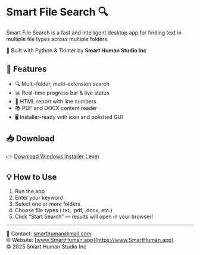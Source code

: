 # Smart File Search 🔍

Smart File Search is a fast and intelligent desktop app for finding text in multiple file types across multiple folders.

🚀 Built with Python & Tkinter by **Smart Human Studio Inc**

## 🔧 Features
- 🔍 Multi-folder, multi-extension search
- 📊 Real-time progress bar & live status
- 📄 HTML report with line numbers
- 📚 PDF and DOCX content reader
- 🖥️ Installer-ready with icon and polished GUI

## 📥 Download
👉 [Download Windows Installer (.exe)](https://github.com/SmartHumanStudio/smart-file-search/releases/latest)

## 💡 How to Use
1. Run the app
2. Enter your keyword
3. Select one or more folders
4. Choose file types (.txt, .pdf, .docx, etc.)
5. Click “Start Search” — results will open in your browser!

---

📧 Contact: [smarthuman@mail.com](mailto:smarthuman@mail.com)  
🌐 Website: [www.SmartHuman.app](https://www.SmartHuman.app)  
© 2025 Smart Human Studio Inc

